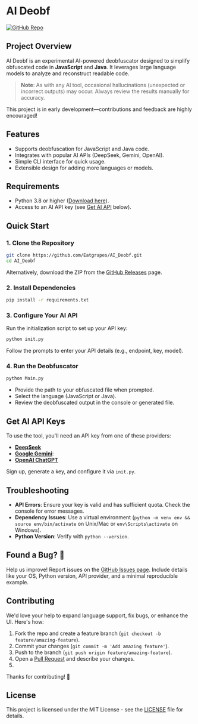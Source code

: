 # AI Deobf

[![GitHub Repo](https://img.shields.io/badge/GitHub-Repo-blue?logo=github)](https://github.com/Eatgrapes/AI_Deobf)

## Project Overview

AI Deobf is an experimental AI-powered deobfuscator designed to simplify obfuscated code in **JavaScript** and **Java**. It leverages large language models to analyze and reconstruct readable code. 

> **Note**: As with any AI tool, occasional hallucinations (unexpected or incorrect outputs) may occur. Always review the results manually for accuracy.

This project is in early development—contributions and feedback are highly encouraged!

## Features
- Supports deobfuscation for JavaScript and Java code.
- Integrates with popular AI APIs (DeepSeek, Gemini, OpenAI).
- Simple CLI interface for quick usage.
- Extensible design for adding more languages or models.

## Requirements
- Python 3.8 or higher ([Download here](https://www.python.org/downloads/)).
- Access to an AI API key (see [Get AI API](#get-ai-api) below).

## Quick Start

### 1. Clone the Repository
```bash
git clone https://github.com/Eatgrapes/AI_Deobf.git
cd AI_Deobf
```

Alternatively, download the ZIP from the [GitHub Releases](https://github.com/Eatgrapes/AI_Deobf/archive/refs/heads/main.zip) page.

### 2. Install Dependencies
```bash
pip install -r requirements.txt
```

### 3. Configure Your AI API
Run the initialization script to set up your API key:
```bash
python init.py
```
Follow the prompts to enter your API details (e.g., endpoint, key, model).

### 4. Run the Deobfuscator
```bash
python Main.py
```
- Provide the path to your obfuscated file when prompted.
- Select the language (JavaScript or Java).
- Review the deobfuscated output in the console or generated file.

## Get AI API Keys

To use the tool, you'll need an API key from one of these providers:

- **[DeepSeek](https://platform.deepseek.com/)**
- **[Google Gemini](https://aistudio.google.com/api-keys)**:
- **[OpenAI ChatGPT](https://platform.openai.com/api-keys)**

Sign up, generate a key, and configure it via `init.py`.

## Troubleshooting
- **API Errors**: Ensure your key is valid and has sufficient quota. Check the console for error messages.
- **Dependency Issues**: Use a virtual environment (`python -m venv env && source env/bin/activate` on Unix/Mac or `env\Scripts\activate` on Windows).
- **Python Version**: Verify with `python --version`.

## Found a Bug? 🐛
Help us improve! Report issues on the [GitHub Issues page](https://github.com/Eatgrapes/AI_Deobf/issues). Include details like your OS, Python version, API provider, and a minimal reproducible example.

## Contributing
We'd love your help to expand language support, fix bugs, or enhance the UI. Here's how:

1. Fork the repo and create a feature branch (`git checkout -b feature/amazing-feature`).
2. Commit your changes (`git commit -m 'Add amazing feature'`).
3. Push to the branch (`git push origin feature/amazing-feature`).
4. Open a [Pull Request](https://github.com/Eatgrapes/AI_Deobf/compare) and describe your changes.
5. 

Thanks for contributing! 🚀

## License
This project is licensed under the MIT License - see the [LICENSE](LICENSE) file for details.
